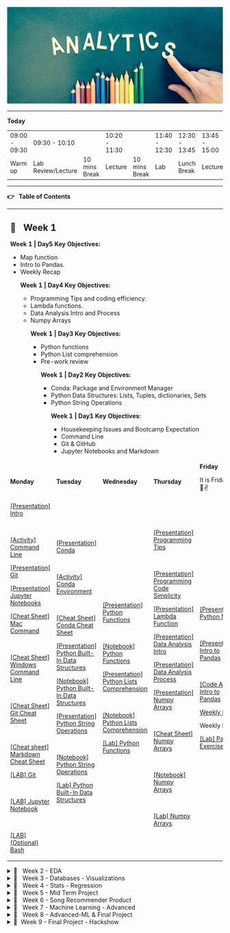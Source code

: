
<!-- Yay, no errors, warnings, or alerts! -->

<div align="center">

<img src="header.jpg" alt="Data Analytics" style="height: 225px; width:1300px;"/>

</div>

---

**Today**


<table>
  <tr>
   <td>09:00 - 09:30
   </td>
   <td>09:30 - 10:10
   </td>
   <td>
   </td>
   <td>10:20 - 11:30
   </td>
   <td>
   </td>
   <td>11:40 - 12:30
   </td>
   <td>12:30 - 13:45
   </td>
   <td>13:45 - 15:00
   </td>
   <td>15:00 - 18:00
   </td>
  </tr>
  <tr>
   <td>Warm up
   </td>
   <td>Lab Review/Lecture
   </td>
   <td>10 mins Break
   </td>
   <td>Lecture
   </td>
   <td>10 mins Break
   </td>
   <td>Lab
   </td>
   <td>Lunch Break
   </td>
   <td>Lecture
   </td>
   <td>Lab
   </td>
  </tr>
</table>


---

**👉 **&nbsp;** Table of Contents**


<table>
  <tr>
   <td colspan="5" > <h2>📅 &nbsp;  <strong>Week 1</strong></h2>
<p>
<strong>Week 1 | Day5 Key Objectives:</strong>
<ul>

<li>Map function

<li>Intro to Pandas.

<li>Weekly Recap

<p>
<strong>Week 1 | Day4 Key Objectives:</strong>
<ul>

<li>Programming Tips and coding efficiency.

<li>Lambda functions.

<li>Data Analysis Intro and Process

<li>Numpy Arrays

<p>
<strong>Week 1 | Day3 Key Objectives:</strong>
<ul>

<li>Python functions

<li>Python List comprehension

<li>Pre-work review

<p>
<strong>Week 1 | Day2 Key Objectives:</strong>
<ul>

<li>Conda: Package and Environment Manager

<li>Python Data Structures: Lists, Tuples, dictionaries, Sets

<li>Python String Operations

<p>
<strong>Week 1 | Day1 Key Objectives:</strong>
<ul>

<li>Housekeeping Issues and Bootcamp Expectation

<li>Command Line

<li>Git & GitHub

<li>Jupyter Notebooks and Markdown
</li>
</ul>
</li>
</ul>
</li>
</ul>
</li>
</ul>
</li>
</ul>
   </td>
  </tr>
  <tr>
   <td><strong>Monday</strong>
   </td>
   <td><strong>Tuesday</strong>
   </td>
   <td><strong>Wednesday</strong>
   </td>
   <td><strong>Thursday</strong>
   </td>
   <td><strong>Friday</strong>
<p>
It is Friday!! 🥳😎✌️
<p>
<strong> </strong>
   </td>
  </tr>
  <tr>
   <td><a href="https://docs.google.com/presentation/d/1Kg4LAjE1oDtG-FLdQSaR1hecYwiMX_5-jP9tt7QHlIU/edit?usp=sharing">[Presentation] Intro</a>
<p>
<br>
<p>
<a href="https://github.com/repicao/IH_AB_DA_FT_AUG_2023/blob/main/Class_Materials/Command_Line/Activities/Activity_Command_Line.md">[Activity] Command Line</a>
<p>
<a href="https://docs.google.com/presentation/d/1dFYafjz3IV5pCaH-nNIeWKVeAjwfmhFn47S9ZrxE2pg/edit?usp=sharing">[Presentation] Git</a>
<p>
<a href="https://docs.google.com/presentation/d/1aun46umuf1hrXn5SfzzpvPNurrHeu3pODn1Jpm8_27o/edit?usp=sharing">[Presentation] Jupyter Notebooks</a>
<p>
<a href="https://github.com/repicao/IH_AB_DA_FT_AUG_2023/blob/main/Class_Materials/Command_Line/Cheat_Sheet_MAC_Command_Line.pdf">[Cheat Sheet] Mac Command</a>
<p>
<br>
<p>
<a href="https://github.com/repicao/IH_AB_DA_FT_AUG_2023/blob/main/Class_Materials/Command_Line/Cheat_Sheet_Windows_Command_Prompt.pdf">[Cheat Sheet] Windows Command Line</a>
<p>
<br>
<p>
<a href="https://github.com/repicao/IH_DA_FT_AUG_2023/blob/main/Class_Materials/Git_GitHub/Cheat_Sheet_Git_Education.pdf">[Cheat Sheet] Git Cheat Sheet</a>
<p>
<br>
<p>
<a href="https://github.com/repicao/IH_AB_DA_FT_AUG_2023/blob/main/Class_Materials/Jupyter_Notebook/Cheat_Sheet_Markdown.md">[Cheat sheet] Markdown Cheat Sheet</a>
<p>
<a href="https://github.com/repicao/IH_AB_DA_FT_AUG_2023/blob/main/Class_Materials/Git_GitHub/Labs/Lab_Git.md">[LAB] Git</a>
<p>
<br>
<p>
<a href="https://github.com/repicao/IH_AB_DA_FT_AUG_2023/blob/main/Class_Materials/Jupyter_Notebook/Labs/Lab_Juypter_Notebook.md">[LAB] Jupyter Notebook</a>
<p>
<br>
<p>
<a href="https://github.com/repicao/IH_AB_DA_FT_AUG_2023/blob/main/Class_Materials/Command_Line/Labs/Lab_Bash.md">[LAB] (Optional) Bash</a>
   </td>
   <td><a href="https://docs.google.com/presentation/d/1B0luhf2eWFIMaofY1mm2oT5jBZlg7RydRpV5wR1KwgQ/edit?usp=sharing">[Presentation] Conda</a>
<p>
<br>
<p>
<a href="https://github.com/repicao/IH_AB_DA_FT_AUG_2023/blob/main/Class_Materials/Conda/Activities/Conda_Activity_Environments.md">[Activity] Conda Environment</a>
<p>
<br>
<p>
<a href="https://github.com/repicao/IH_AB_DA_FT_AUG_2023/blob/main/Class_Materials/Conda/Cheat_Sheet_Conda.pdf">[Cheat Sheet] Conda Cheat Sheet</a>
<p>
<a href="https://docs.google.com/presentation/d/1jmBBwxCiNZPdeDFAmt_cHQ4GPrC91vkkMmA-kj40Zck/edit?usp=sharing">[Presentation] Python Built-In Data Structures</a>
<p>
<a href="https://github.com/repicao/IH_AB_DA_FT_AUG_2023/blob/main/Class_Materials/Python_Basics/Python_Built-In-Data_Structures.ipynb">[Notebook] Python Built-In Data Structures</a>
<p>
<a href="https://docs.google.com/presentation/d/1KBqPtwqEiQ-fwAWjGGZADZd6bGjhtfw_F3ltnOGd77k/edit?usp=sharing">[Presentation] Python String Operations</a>
<p>
<br>
<p>
<a href="https://github.com/repicao/IH_AB_DA_FT_AUG_2023/blob/main/Class_Materials/Python_Basics/Python_String_Operations.ipynb">[Notebook] Python String Operations</a>
<p>
<a href="https://github.com/data-bootcamp-v4/lab-python-data-structures">[Lab] Python Built-In Data Structures</a>
<p>
<br>
<p>
   </td>
   <td><a href="https://docs.google.com/presentation/d/1QDrvALgEfzewKlyI5t8Iq5mieXNxb1nQl8OdD7UV9yw/edit?usp=sharing">[Presentation] Python Functions</a>
<p>
<br>
<p>
<a href="https://github.com/repicao/IH_AB_DA_FT_AUG_2023/blob/main/Class_Materials/Python_Basics/Python_Functions.ipynb">[Notebook] Python Functions</a>
<p>
<a href="https://docs.google.com/presentation/d/1UG5c6XPeEUmwHt4fh2lA6AzH1G7kcqjbF_pDZet6OHE/edit?usp=sharing">[Presentation] Python Lists Comprehension</a>
<p>
<br>
<p>
<a href="https://github.com/repicao/IH_AB_DA_FT_AUG_2023/blob/main/Class_Materials/Python_Basics/List_Comprehensions.ipynb">[Notebook] Python Lists Comprehension</a>
<p>
<a href="https://github.com/data-bootcamp-v4/lab-python-functions">[Lab] Python Functions</a>
   </td>
   <td><a href="https://docs.google.com/presentation/d/1ex3m_Gmrfne_l8oQqFjpwkWfCtQTr3co-pdtKVAiGPY/edit?usp=sharing">[Presentation] Programming Tips</a>
<p>
<br>
<p>
<a href="https://docs.google.com/presentation/d/1XrWw-KkaokRkYKD283XkIpRrhG6z37ldDASgaCLbg1k/edit?usp=sharing">[Presentation] Programming Code Simplicity</a>
<p>
<a href="https://docs.google.com/presentation/d/1fupIWSyoyC_VunN2HRWOyRpO5CrRAmRBurW99WZFUHs/edit?usp=sharing">[Presentation] Lambda Function</a>
<p>
<a href="https://docs.google.com/presentation/d/1AuMxc8qBaTQwLv-b6_xFk-0kclhznaNf_ayS7uEgdC4/edit?usp=sharing">[Presentation] Data Analysis Intro</a>
<p>
<a href="https://docs.google.com/presentation/d/1IHtD509p-WdOiUUq8HsVA8ogC3s-Bo9SYw4kbSjEUMA/edit?usp=sharing">[Presentation] Data Analysis Process</a>
<p>
<a href="https://docs.google.com/presentation/d/1OpXH8ovA7r9KeiccF7xzi05tCxSQbPgC1xyJ_8y6dPk/edit?usp=sharing">[Presentation] Numpy Arrays</a>
<p>
<br>
<p>
<a href="https://github.com/repicao/IH_AB_DA_FT_AUG_2023/blob/main/Class_Materials/Numpy/Numpy_Python_Cheat_Sheet.pdf">[Cheat Sheet] Numpy Arrays</a>
<p>
<br>
<p>
<a href="https://github.com/repicao/IH_AB_DA_FT_AUG_2023/blob/main/Class_Materials/Numpy/Numpy.ipynb">[Notebook] Numpy Arrays</a>
<p>
<br>
<p>
<a href="https://github.com/repicao/IH_AB_DA_FT_AUG_2023/blob/main/Class_Materials/Numpy/Labs/Lab_Numpy_exercises_with_hints.md">[Lab] Numpy Arrays</a>
   </td>
   <td><a href="https://docs.google.com/presentation/d/14eFigQn9W98c3-KMQKOrGCZfEp15p-8sEGKRVR_V_K0/edit?usp=sharing">[Presentation] Python Map</a>
<p>
<br>
<p>
<a href="https://docs.google.com/presentation/d/1M9Feurk2rQfLSDfhSBZl2f4fJOGcWjahHQ2F-MWdT7w/edit?usp=sharing">[Presentation] Intro to Pandas</a>
<p>
<br>
<p>
<a href="https://github.com/repicao/IH_AB_DA_FT_AUG_2023/blob/main/Class_Materials/Pandas/Pandas_Data_Frame_General-Part_1.ipynb">[Code Along] Intro to Pandas</a>
<p>
<a href="https://docs.google.com/presentation/d/1OkpxrDnf3TF4hUDzXa8ZxFuz-JbQjfcXNSCkrItjyBw/edit?usp=sharing">Weekly Recap</a>
<p>
Weekly Retro
<p>
<a href="https://github.com/repicao/IH_AB_DA_FT_AUG_2023/tree/main/Class_Materials/Pandas/Labs/Lab_Pandas_part_1.ipynb">[Lab] Pandas Exercises</a>
   </td>
  </tr>
</table>


<details>

<summary>📅  &nbsp; Week 2 - EDA </summary>


<table>
  <tr>
   <td colspan="5" > <h2>📅 &nbsp;  <strong>Week 2</strong></h2>
<p>
<strong>Week 2 | Day1 Key Objectives:</strong>
<ul>

<li>Pandas continued (filtering,applying functions, concatenating, IO operations)

<li>HealthCare For All Case Study

<li>Data Cleaning using Pandas

<p>
<strong>Week 2 | Day2 Key Objectives:</strong>
<ul>

<li>HealthCare For All Case Study

<li>Data Cleaning using Pandas

<li>Statistics basics ( samples, probability, distributions, random variables, samples, measures of central tendency and dispersion).

<p>
<strong>Week 2 | Day3 Key Objectives:</strong>
<ul>

<li>Correlation and correlation Matrix

<li>Plotting using Matplotlib and seaborn

<li>Exploratory Data Analysis

<p>
<strong>Week 2 | Day4 Key Objectives:</strong>
<ul>

<li>Data Pipelining

<li>Linear Regression

<p>
<strong>Week 2 | Day5 Key Objectives:</strong>
<ul>

<li>Weekly Recap

<li>Pandas Group By

<li>Pandas Merging

<li>Pandas Best Practices
</li>
</ul>
</li>
</ul>
</li>
</ul>
</li>
</ul>
</li>
</ul>
   </td>
  </tr>
  <tr>
   <td><strong>Monday</strong>
   </td>
   <td><strong>Tuesday</strong>
   </td>
   <td><strong>Wednesday</strong>
   </td>
   <td><strong>Thursday</strong>
   </td>
   <td><strong>Friday</strong>
<p>
It is Friday!! 🥳😎✌️
<p>
<strong> </strong>
   </td>
  </tr>
  <tr>
   <td>
<p>
<br>
<p>
<a href="https://docs.google.com/presentation/d/1M9Feurk2rQfLSDfhSBZl2f4fJOGcWjahHQ2F-MWdT7w/edit?usp=sharing">[Presentation] Intro to Pandas</a>
<p>
<br>
<a href="https://github.com/repicao/IH_AB_DA_FT_AUG_2023/blob/main/Class_Materials/Pandas/Pandas_Data_Frame_General-Part_1.ipynb">[Code Along] Pandas_Part_1</a>
<br>
<p>
<a href="https://github.com/repicao/IH_AB_DA_FT_AUG_2023/blob/main/Class_Materials/Case_Studies/Health_Care_For_All_Case_Study/Health_Care_for_All_Case_Study.md">[Healthcare For All Case Study]</a>
<p>
<br>
<p>
<a href="https://github.com/repicao/IH_AB_DA_FT_AUG_2023/blob/main/Class_Materials/Case_Studies/Health_Care_For_All_Case_Study/Intro_To_Pandas_Healthcare For_All_Data_Cleaning.ipynb">[Code_Along] Healthcare For All Case Study</a>
<p>
<br>
<p>
<a href="https://github.com/data-bootcamp-v4/lab-dw-data-cleaning-and-formatting">[Lab] EDA_Round_1</a>
   </td>
   <td><p>
<a href="https://docs.google.com/presentation/d/1AuMxc8qBaTQwLv-b6_xFk-0kclhznaNf_ayS7uEgdC4/edit?usp=sharing">[Presentation] Data Analysis Intro</a>
<p>
<a href="https://docs.google.com/presentation/d/1IHtD509p-WdOiUUq8HsVA8ogC3s-Bo9SYw4kbSjEUMA/edit?usp=sharing">[Presentation] Data Analysis Process</a>
<p>
     <a href="https://docs.google.com/presentation/d/1zTSSzzuxgr_yvj696ieVhl7HgZ2pnepulBdeYa2nLwQ/edit?usp=sharing">[Presentation] Basic Statistical Concepts</a>
<p>
<br>
<p>
<a href="https://github.com/data-bootcamp-v4/lab-dw-data-structuring-and-combining">[Lab] EDA_Round_2</a>
   </td>
   <td><a href="https://docs.google.com/presentation/d/1FLmgMD_IGWTqscK4itzUi9Qe8B6GHL8tBv3QBeHEpq0/edit?usp=sharing">[Presentation] Correlation of Numerical Features</a>
<p>
<br>
<p>
<a href="https://docs.google.com/presentation/d/1k_J8tSdbqMLGjRhdJyBDXihFsGZnHSuQHAIAud8ipng/edit?usp=sharing">[Presentation] EDA with plotting</a>
<p>
<br>
<p>
<a href="https://github.com/repicao/IH_AB_DA_FT_AUG_2023/blob/main/Class_Materials/Data_Visualization/Matplotlib_Seaborn/Matplotlib_Seaborn_Complete.ipynb">[Notebook] EDA with plotting</a>
<p>
<br>
<p>
<a href="https://github.com/repicao/IH_AB_DA_FT_AUG_2023/blob/main/Class_Materials/Data_Visualization/Matplotlib_Seaborn/Cheat_Sheet_Python_Matplotlib.pdf">[Cheat Sheet] Matplotlib</a>
<p>
<br>
<p>
<a href="https://github.com/repicao/IH_AB_DA_FT_AUG_2023/blob/main/Class_Materials/Data_Visualization/Matplotlib_Seaborn/Cheat_Sheet_Python_Seaborn.pdf">[Cheat Sheet] Seaborn</a>
<p>
<br>
<p>
<a href="https://github.com/repicao/IH_AB_DA_FT_AUG_2023/blob/main/Class_Materials/Case_Studies/Customer_Analysis_Case_Study/Lab_Customer_Analysis_Case_Study.md">[Lab] EDA_Round_3</a>
   </td>
   <td>[Linear Regression Overview]
<p>
<br>
<p>
<a href="https://github.com/repicao/IH_AB_DA_FT_AUG_2023/blob/main/Class_Materials/Case_Studies/Health_Care_For_All_Case_Study/Intro_To_Pandas_Healthcare%20For_All_Pipelining.ipynb">[Code_Along] Data_Pipelining</a>
<p>
<br>
<p>
<a href="https://github.com/repicao/IH_AB_DA_FT_AUG_2023/blob/main/Class_Materials/Case_Studies/Customer_Analysis_Case_Study/Lab_Customer_Analysis_Case_Study.md">[Lab] EDA_Round_4</a>
   </td>
   <td><a href="https://docs.google.com/presentation/d/1mJ4YshSRjHqRMqoudwPGc38sS-TpXC5A5IImibLvdBw/edit?usp=sharing">[Presentation] Pandas Joining, Grouping</a>
<p>
<br>
<p>
<a href="https://github.com/repicao/IH_AB_DA_FT_AUG_2023/blob/main/Class_Materials/Pandas/Pandas_Data_Frame_General-3.ipynb">[Notebook] Pandas contd</a>
<p>
<br>
<p>
<a href="https://docs.google.com/presentation/d/1ULcqE5MmHnSrO3HHQ_tdNUA354Jk1n9F/edit?usp=sharing&ouid=108298089999640278508&rtpof=true&sd=true">Weekly Recap</a>
<p>
<br>
<p>
Weekly Retro
<p>
<br>
<p>
<a href="https://kahoot.it/">Kahoot</a>
<p>
<br>
<p>
[Case Study Presentations]
<p>
<br>
<p>
<a href="https://github.com/repicao/IH_AB_DA_FT_AUG_2023/blob/main/Class_Materials/Pandas/Labs/Lab_Pandas_Grouping_Data_Vehicles.ipynb">[Lab Pandas Group By]</a>
   </td>
  </tr>
</table>


</details>

<details>

<summary>📅  &nbsp; Week 3 - Databases - Visualizations</summary>


<table>
  <tr>
   <td colspan="5" ><h2>📅 &nbsp;  <strong>Week 3</strong></h2>
<p>
<strong>Week 3 | Day 5 Learning Objectives:</strong>
<ul>

<li>Business Intelligence

<li>Tableau

<li>Weekly Recap

<p>
<strong>Week 3 | Day 4 Learning Objectives:</strong>
<ul>

<li>Having clause

<li>Temporary Table

<li>Data Warehousing

<li>Data Visualization

<li>Intro Tableau

<p>
<strong>Week 3 | Day 3 Learning Objectives:</strong>
<ul>

<li>Subqueries

<p>
<strong>Week 3 | Day 2 Learning Objectives:</strong>
<ul>

<li>ERDs

<li>Joins

<p>
<strong>Week 3 | Day 1 Learning Objectives:</strong>
<ul>

<li>Relational Databases

<li>SQL Queries
</li>
</ul>
</li>
</ul>
</li>
</ul>
</li>
</ul>
</li>
</ul>
   </td>
  </tr>
  <tr>
   <td><strong>Monday</strong>
   </td>
   <td><strong>Tuesday</strong>
   </td>
   <td><strong>Wednesday</strong>
   </td>
   <td><strong>Thursday</strong>
   </td>
   <td><strong>Friday</strong>
<p>
It is Friday!! 🥳😎✌️
   </td>
  </tr>
  <tr>
   <td><a href="https://docs.google.com/presentation/d/1e4YgDOHtmMC1xrWsCC9cKuCyKxxPmctk0Ip_ruOfVVc/edit?usp=sharing">[Presentation] Relational Databases</a>
<p>
<br>
<p>
<a href="https://github.com/repicao/IH_AB_DA_FT_AUG_2023/blob/main/Class_Materials/SQL_MYSQL/Labs/Lab_Intro_Sql.md">[LAB] Lab | SQL Intro</a>
<p>
<br>
<p>
<a href="https://github.com/repicao/IH_AB_DA_FT_AUG_2023/blob/main/Class_Materials/SQL_MYSQL/Labs/Lab_SQL_Basics_Selection_Aggregation.md">[LAB] Lab | SQL Queries</a>
   </td>
   <td><a href="https://docs.google.com/presentation/d/1W2cFbuvvTffAPWqsvmx0-L_zq--KXUUvItyHC22U4sk/edit?usp=sharing">[Presentation] Joins & ERD</a>
<p>
<br>
<p>
<a href="https://github.com/repicao/IH_AB_DA_FT_AUG_2023/blob/main/Class_Materials/SQL_MYSQL/Labs/Lab_SQL_Join_Two_Tables.md">[Lab] Sql Join two tables</a>
<p>
<br>
<p>
<a href="https://github.com/repicao/IH_AB_DA_FT_AUG_2023/blob/main/Class_Materials/SQL_MYSQL/Labs/Lab_SQL_Join_Multi_Tables.md">[Lab] (Optional) Sql Join multiple tables</a>
   </td>
   <td><a href="https://github.com/repicao/IH_AB_DA_FT_AUG_2023/blob/main/Class_Materials/SQL_MYSQL/Activities/Activities.md">[Activity ERD]</a>
<p>
<br>
<p>
<a href="https://docs.google.com/presentation/d/1PKCkTHA3VJc1eK1uASNFEGcjQIBpZGNoYtNW8WwgInY/edit#slide=id.g1c9251237d3_2_231">[Presentation] SQL Sub Queries</a>
<p>
<br>
<p>
<a href="https://github.com/repicao/IH_AB_DA_FT_AUG_2023/blob/main/Class_Materials/SQL_MYSQL/Labs/Lab_SQL_Subqueries.md">[Lab] SQL Sub Queries</a>
   </td>
   <td>[SQL Having clause]
<p>
<br>
<p>
<a href="https://docs.google.com/presentation/d/1CiiNggawX0KFfYNJYoc98LjmZT-_g86P3WZecPw7MPk/edit#slide=id.p">[Presentation] Data Warehousing</a>
<p>
<br>
<p>
<a href="https://docs.google.com/presentation/d/1GPn_6Vl4PUO4gGyOkVd9rolDf7SZ_ftGksQ0GH8ZSO0/edit#slide=id.p">[Presentation] Temporary Table/ Views</a>
<p>
<br>
<p>
<a href="https://docs.google.com/presentation/d/1zg-tjLvANo7r847S_11XGlo7x74u--GfeyF9b0uPBpA/edit?usp=sharing">[Presentation] Intro to Tableau </a>
<p>
<br>
<p>
<a href="https://github.com/repicao/IH_AB_DA_FT_AUG_2023/blob/main/Class_Materials/Data_Visualization/Tableau/Lab/Lab_Tableau_Customer_Analysis_Case_Study.md">[LAB] Tableau</a>
<p>
<br>
<p>
<a href="https://github.com/repicao/IH_AB_DA_FT_AUG_2023/blob/main/Class_Materials/SQL_MYSQL/Labs/Lab_SQL_GroupBy.md">[Lab] (Optional) SQL Group By</a>
   </td>
   <td><a href="https://docs.google.com/presentation/d/1MdUfA565cyS3f0pzfeaOeKBQPyCDynWDq_OTN2RXkKE/edit?usp=sharing">[Presentation] Tableau </a>
<p>
<br>
<p>
<a href="https://docs.google.com/presentation/d/1-xlqXGBktMvlpAv3dq4n0SzilhIYou0jRTGdF283HDc/edit?usp=sharing">[Presentation] Business Intelligence</a>
<p>
<br>
<p>
<a href="https://github.com/repicao/IH_AB_DA_FT_AUG_2023/blob/main/Class_Materials/Data_Visualization/Tableau/Activities/Activity_KPI.md">[Activity] KPIs</a>
<p>
<br>
<p>
<a href="https://docs.google.com/presentation/d/1sEdfwMIBDLUBliS7vsGbfOW-rybk_DFG0MGyQMJyfsc/edit?usp=sharing">Weekly Recap</a>
<p>
<br>
<p>
Weekly Retro
<p>
<br>
<p>
<a href="https://github.com/repicao/IH_AB_DA_FT_AUG_2023/blob/main/Class_Materials/Data_Visualization/Tableau/Lab/Lab_Tableau_Dashboards.md">[LAB] Tableau Dashboard</a>
   </td>
  </tr>
</table>


</details>

<details>

<summary>📅  &nbsp; Week 4 - Stats - Regression</summary>


<table>
  <tr>
   <td colspan="5" ><h2>📅 &nbsp;  <strong>Week 4</strong></h2>
<p>
<strong>Week 4 | Day 5 Learning Objectives:</strong>
<ul>

<li>Hypothesis Testing

<li>Mid term project briefing

<li>Recap

<p>
<strong>Week 4 | Day 4 Learning Objectives:</strong>
<ul>

<li>Model Validation

<li>Revisit StandardScaler fit and transform functions

<li>Using the model to predict on a new unseen record.

<li>Hypothesis Testing

<p>
<strong>Week 4 | Day 3 Learning Objectives:</strong>
<ul>

<li>Linear Regression.

<li>Model Validation.

<p>
<strong>Week 4 | Day 2 Learning Objectives:</strong>
<ul>

<li>Linear Regression.

<li>Model Validation.

<p>
<strong>Week 4 | Day 1 Learning Objectives:</strong>
<ul>

<li>Storytelling with Data

<li>Data Visualization

<li>Machine Learning Intro.

<li>Data Transformation.
</li>
</ul>
</li>
</ul>
</li>
</ul>
</li>
</ul>
</li>
</ul>
   </td>
  </tr>
  <tr>
   <td><strong>Monday</strong>
   </td>
   <td><strong>Tuesday</strong>
   </td>
   <td><strong>Wednesday</strong>
   </td>
   <td><strong>Thursday</strong>
   </td>
   <td><strong>Friday</strong>
<p>
It is Friday!! 🥳😎✌️
   </td>
  </tr>
  <tr>
   <td><a href="https://docs.google.com/presentation/d/1c1oC44muF_BJ_1aJJzLo3-dquRsiPDrgYa37JBayR7I/edit?usp=sharing">[Presentation] Data Visualization</a>
<p>
<br> <a href="https://docs.google.com/presentation/d/1x8ssvKYH6vYfAwZpcORHEWxyZPkVWNYN3TBWPoKjmK8/edit?usp=sharing">[Presentation] Storytelling with Data]</a>
<p>
<br>
<p>
<a href="https://docs.google.com/presentation/d/1aTldSiT9xSBLAmY1bY2nzrH56-d-JFpMEPADgIjNbd4/edit?usp=sharing">[Presentation] Intro to Machine Learning</a>
<p>
<br>
<p>
<a href="https://docs.google.com/presentation/d/1ce4WzP4gPQodkYi4zRzJlE0nC1aL07tDboSZ6ewunls/edit?usp=sharing">[Presentation] Probability Distributions</a> 
<p>
<br>
<p>
<a href="https://docs.google.com/presentation/d/1fwT47gmfYEzEmlbIDJNf28h-upLXKSfkCIZG8ZelxFU/edit?usp=sharing">[Presentation] Data Processing</a>
<p>
<br>
<p>
<a href="https://github.com/repicao/IH_AB_DA_FT_AUG_2023/blob/main/Class_Materials/Case_Studies/Customer_Analysis_Case_Study/Activities_Transformation.md">[LAB] Lab | Data Transformation</a>
<p>
<br>
<p>
<a href="https://public.tableau.com/de-de/s/interactive-resume-gallery">[Lab] [Optional] Resume using Tableau  </a>
   </td>
   <td><a href="https://docs.google.com/presentation/d/1pkcDSqwrQprqy2CH1DK4MwIUTdEtyL1THbbCn9SrsQs/edit?usp=sharing">[Presentation] Linear Regression</a>
<p>
<br>
<p>
<a href="https://github.com/repicao/IH_AB_DA_FT_AUG_2023/blob/main/Class_Materials/Case_Studies/Health_Care_For_All_Case_Study/Intro_To_Pandas_Healthcare%20For_All_Modeling.ipynb">[Notebook] Linear Regression</a>
<p>
<br>
<p>
<a href="https://github.com/repicao/IH_AB_DA_FT_AUG_2023/blob/main/Class_Materials/Case_Studies/Customer_Analysis_Case_Study/Activities_Linear_Regression.md">[LAB] Lab | Model Fitting and Evaluating</a>
   </td>
   <td><a href="https://docs.google.com/presentation/d/1pkcDSqwrQprqy2CH1DK4MwIUTdEtyL1THbbCn9SrsQs/edit?usp=sharing">[Presentation] Improving Model Accuracy</a>
<p>
<br>
<p>
<a href="https://github.com/repicao/IH_AB_DA_FT_AUG_2023/blob/main/Class_Materials/Case_Studies/Health_Care_For_All_Case_Study/Intro_To_Pandas_Healthcare%20For_All_Modeling.ipynb">[Notebook] Linear Regression</a>
<p>
<br>
<p>
<a href="https://github.com/repicao/IH_AB_DA_FT_AUG_2023/blob/main/Class_Materials/Case_Studies/Customer_Analysis_Case_Study/Activities_Linear_Regression.md">[LAB] Model Evaluation and Improving</a>
   </td>
   <td><a href="https://docs.google.com/presentation/d/1dgspDn-tOqRjcJK6YN-SZWPZLHkMrAvSduj6iqqXxf4/edit?usp=sharing">[Presentation] Sampling Distributions </a>
<p>
<br>
<p>
<a href="https://docs.google.com/presentation/d/1b_B31FIOojVdTU5tZrZ6ixoF_6bQGk3M_nPdRE0KO8Y/edit?usp=sharing">[Presentation] Hypothesis Testing</a>
<p>
<br>
<p>
<a href="https://github.com/repicao/IH_AB_DA_FT_AUG_2023/blob/main/Class_Materials/Statistics/Hypothesis_Testing_Structure.ipynb">[Notebook] Hypothesis One Sample Test</a>
<p>
<br>
<p>
<a href="https://github.com/repicao/IH_AB_DA_FT_AUG_2023/blob/main/Class_Materials/Case_Studies/Customer_Analysis_Case_Study/Activities_Linear_Regression.md">[LAB] Model Evaluation and Improving</a>
<p>
<br>
<p>
<a href="https://github.com/repicao/IH_AB_DA_FT_AUG_2023/blob/main/Class_Materials/Statistics/Lab/Lab_Hypothesis_Testing.md">[Lab] Hypothesis Testing</a>
   </td>
   <td><a href="https://kahoot.it/">Kahoot</a>
<p>
<br>
<a href="https://docs.google.com/presentation/d/1an2XtB3eGCGSjN4xAqdieNDsapJ4IvxL3K8ApQRWOV8/edit#slide=id.g205afdc590b_0_166">[Presentation] A/B Testing</a>
<p>
<br>
<a href="https://github.com/repicao/IH_AB_DA_FT_AUG_2023/blob/main/Class_Materials/Statistics/AB_Testing.ipynb">[Notebook] A/B Testing</a>
<p>
<br>
<p>
<a href="https://docs.google.com/presentation/d/1hVVTG8q2wVI71GacjcYTMsZvQB43C1_KCRgednRyg6g/edit?usp=sharing">Weekly Recap</a>
<p>
<br>
<p>
Weekly Retro
<p>
<br>
<p>
<a href="https://github.com/repicao/IH_AB_DA_FT_AUG_2023/tree/main/Class_Materials/MidTerm_Project">Midterm Project Intro/ Briefing</a>
<p>
<br>
<p>
<a href="https://github.com/repicao/IH_AB_DA_FT_AUG_2023/blob/main/Class_Materials/Statistics/Lab/Lab_Hypothesis_Testing.md">[Lab] Hypothesis Testing</a>
   </td>
  </tr>
</table>


</details>

<details>

<summary>📅  &nbsp; Week 5 - Mid Term Project </summary>


<table>
  <tr>
   <td colspan="5" ><h2>📅 &nbsp;  <strong>Week 5</strong></h2>
<p>
                                                        <h2>📅 &nbsp;  <strong>Mid-Term Project</strong></h2>
   </td>
  </tr>
  <tr>
   <td><strong>Monday</strong>
   </td>
   <td><strong>Tuesday</strong>
   </td>
   <td><strong>Wednesday</strong>
   </td>
   <td><strong>Thursday</strong>
   </td>
   <td><strong>Friday</strong>
<p>
It is Friday!! 🥳😎✌️
   </td>
  </tr>
  <tr>
   <td>Submitting project plans: 
     <p>
       <br>
       Elevator pitches
     </p>
   </td>
   <td>Work on the project
   </td>
   <td>Work on the project
   </td>
   <td>Work on the project
   </td>
   <td>Work on the project
   </td>
  </tr>
  <tr>
   <td>Work on the project
   </td>
   <td>
   </td>
   <td>
   </td>
   <td>
   </td>
   <td>Presentations
   </td>
  </tr>
</table>


</details>

<details>

<summary>📅  &nbsp; Week 6 - Song Recommender Product </summary>


<table>
  <tr>
   <td colspan="5" ><strong><h2>Week 6</h2></strong>
<p>
<strong>Week 6 | Day 5 Learning Objectives:</strong>
<ul>

<li>Working on the product

<p>
<strong>Week 6 | Day 4 Learning Objectives:</strong>
<ul>

<li>Unsupervised Learning

<li>K-means Algorithm

<li>Saving/Loading Model using Pickle

<p>
<strong>Week 6 | Day 3 Learning Objectives:</strong>
<ul>

<li>APIs.

<li>Spotify API.

<li>JSON format overview.

<li>Restful APIs

<p>
<strong>Week 6 | Day 2 Learning Objectives:</strong>
<ul>

<li>Web Scraping multiple pages

<li>Python modules

<p>
<strong>Week 6 | Day 1 Learning Objectives:</strong>
<ul>

<li>Git ignore

<li>Web Scraping

<li>HTML, CSS

<li>Beautiful Soup
</li>
</ul>
</li>
</ul>
</li>
</ul>
</li>
</ul>
</li>
</ul>
   </td>
  </tr>
  <tr>
   <td><strong>Monday</strong>
   </td>
   <td><strong>Tuesday</strong>
   </td>
   <td><strong>Wednesday</strong>
   </td>
   <td><strong>Thursday</strong>
   </td>
   <td><strong>Friday</strong>
<p>
It is Friday!! 🥳😎✌️
   </td>
  </tr>
  <tr>
   <td><a href="https://github.com/repicao/IH_AB_DA_FT_AUG_2023/blob/main/Class_Materials/Web_Scraping/Case_Study_Gnod_Song_Recommender.md">[Case Study] Gnod Song Recommender</a>
<p>
<br>
<p>
<a href="https://docs.google.com/presentation/d/16mTAbrd6upq2UGyBtCmhsTunJKcvIAi2kATQeWVxNV0/edit?usp=sharing">[Presentation] Web Scraping</a>
<p>
<br>
<p>
<a href="https://flukeout.github.io/">[Activity] CSS Selector</a>
<p>
<br>
<p>
<a href="https://github.com/repicao/IH_AB_DA_FT_AUG_2023/blob/main/Class_Materials/Web_Scraping/Web_Scraping.ipynb">[Notebook] Web Scraping Code Along</a>
<p>
<br>
<p>
<a href="https://docs.google.com/presentation/d/1XKJnjuI97cLBHmlH1ihTkldskCv6HOZQY2GJ3uG70yA/edit?usp=sharing">[Presentation] Project Roadmap</a>
<p>
<br>
<p>
<a href="https://docs.google.com/presentation/d/1l_yq7e0n13qONhLhr43sTCznWxP05C9u/edit?usp=sharing&ouid=108298089999640278508&rtpof=true&sd=true">[LAB] Song Recommender Project</a> 
   </td>
   <td><a href="https://github.com/repicao/IH_AB_DA_FT_AUG_2023/blob/main/Class_Materials/Web_Scraping/2_Web_Scraping.ipynb">[Notebook] Web Scraping Multiple Pages Code Along</a>
<p>
<br>
<p>
<a href="https://github.com/repicao/IH_AB_DA_FT_AUG_2023/blob/main/Class_Materials/Web_Scraping/Lab/Lab_Web_Scraping_1st_Prototype_Expansion.md">[LAB] Song Recommender Project </a>
   </td>
   <td><a href="https://docs.google.com/presentation/d/1-L1RsIMYd8ddY3p3Sghu9DSqA8zkBCGYhSUM8IxoV5Y/edit?usp=sharing">[Presentation] APIs</a>
<p>
<br>
<p>
<a href="https://docs.google.com/presentation/d/1GvSch5MAvewIX2bl-Y-Jn_5z9bBeYHj7v4SjPxKwtb8/edit?usp=sharing">[Presentation] Spotipy</a>
<p>
<br>
<p>
<a href="https://github.com/repicao/IH_AB_DA_FT_AUG_2023/blob/main/Class_Materials/Web_Scraping/Intro_APIs_Structure.ipynb">[Notebook] APIs</a>
<p>
<br>
<p>
<a href="https://github.com/repicao/IH_AB_DA_FT_AUG_2023/blob/main/Class_Materials/Web_Scraping/Spotify_Structure.ipynb">[Notebook] Spotipy</a>
<p>
<br>
<p>
<a href="https://github.com/repicao/IH_AB_DA_FT_AUG_2023/blob/main/Class_Materials/Web_Scraping/Lab/Lab_Song_Recommender_APIs.md">[LAB] Song Recommender Project </a>
   </td>
   <td><a href="https://docs.google.com/presentation/d/1bbqadjMUCdxlvVcLdT-U3CX1fUykmSpDU4ovtvszXHw/edit?usp=sharing">[Presentation] Clustering using K-means</a>
<p>
<br>
<p>
<a href="https://docs.google.com/presentation/d/1eJP2JCPRRSpIB7gVr0CVhFjtmW8jUmEqvXEHeRQyD5k/edit?usp=sharing">[Presentation] K-Means with Scikit-Learn</a>
<p>
<br>
<p>
<a href="https://github.com/repicao/IH_AB_DA_FT_AUG_2023/blob/main/Class_Materials/Machine_Learning/Unsupervised_Learning/KMeans_Structure.ipynb">[Notebook] K-Means Code Along</a>
<p>
<br>
<p>
<a href="https://docs.google.com/presentation/d/1lx_Xt2qdD4ZRczJ8HMQdfoMBjMGBOXWl/edit?usp=sharing&ouid=108298089999640278508&rtpof=true&sd=true">[LAB] Song Recommender Project </a>
   </td>
   <td><a href="https://docs.google.com/presentation/d/1mWytiwOq3no4VY1l2NOyp_aDeeznXwbP/edit?usp=sharing&ouid=108298089999640278508&rtpof=true&sd=true">[Presentation] Weekly Recap</a>
<p>
<br>
<p>
<a href="https://docs.google.com/presentation/d/1lW1kWqi6oPqUUSjcT9B-taMpl7bawvUC/edit?usp=sharing&ouid=108298089999640278508&rtpof=true&sd=true">[LAB] Song Recommender Project </a>
<p> Song Recommender Presentations <p>
  
   </td>
  </tr>
</table>


</details>

<details>

<summary>📅  &nbsp; Week 7 - Machine Learning - Advanced</summary>


<table>
  <tr>
   <td colspan="5" ><strong><h2>Week 7</h2></strong>
<p>
<strong>Week 7 | Day 5 Learning Objectives:</strong>
<ul>

<li>Random Forest

<li>Hyper Parameter Tuning

<li>ML Frequent Problems

<li>Recap

<p>
<strong>Week 7 | Day 4 Learning Objectives:</strong>
<ul>

<li>Cross Validation

<li>Handling Imbalanced Data

<li>Bias and Variance Tradeoff

<p>
<strong>Week 7 | Day 3 Learning Objectives:</strong>
<ul>

<li>Decision Trees

<p>
<strong>Week 7 | Day 2 Learning Objectives:</strong>
<ul>

<li>KNN

<li>Logistic regression 

<li>Evaluating Classification models

<p>
<strong>Week 7 | Day 1 Learning Objectives:</strong>
<ul>

<li>Feature Selection
</li>
</ul>
</li>
</ul>
</li>
</ul>
</li>
</ul>
</li>
</ul>
   </td>
  </tr>
  <tr>
   <td><strong>Monday</strong>
   </td>
   <td><strong>Tuesday</strong>
   </td>
   <td><strong>Wednesday</strong>
   </td>
   <td><strong>Thursday</strong>
   </td>
   <td><strong>Friday</strong>
<p>
It is Friday!! 🥳😎✌️
   </td>
  </tr>
  <tr>
   <td>
<p>
<br>
<p>
<a href="https://docs.google.com/presentation/d/1Sjn4NBWYOAXx6xWGUkh0k9w4mDQTT073fsbxrN-oErg/edit?usp=sharing">[Presentation] Feature Selection</a>
<p>
<br>
<p>
<a href="https://github.com/repicao/IH_AB_DA_FT_AUG_2023/blob/main/Class_Materials/Data%20Processing/Data_PreProcessing_Feature_Selection.ipynb">[Notebook] Feature Selection</a>
<p>
<br>
<p>
<a href="https://github.com/repicao/IH_AB_DA_FT_AUG_2023/blob/main/Class_Materials/Data%20Processing/P-Value.ipynb">[Notebook] Feature Selection using P-Value</a>
<p>
<br>
<p>

<p>
<br>
<p>
<a href="https://github.com/repicao/IH_AB_DA_FT_AUG_2023/blob/main/Class_Materials/Machine_Learning/Supervised_Learning/Lab/Comparing_Models_KNN_Feature_Selection._Embedded_Methods.md">[LAB] Model_Comparison</a>
   </td>
   <td><a href="https://docs.google.com/presentation/d/1dJcP7kXvI8qJ3iuPoj24k_ghSaNgnzylaj1EzQAzIhA/edit?usp=sharing">[Presentation] KNN</a>
<p>
<br>
<p>
<a href="https://docs.google.com/presentation/d/1cCPsyVtgGZsuHoxCj4kKCAjQJlsp4ApcILFLoapGywE/edit?usp=sharing">[Presentation] Logistic Regression</a>
<p>
<br>
<p>
<a href="https://docs.google.com/presentation/d/183FItwGm3fc9yTRR6neicS6XVI0m_o1LBKek_bMlZII/edit?usp=sharing">[Presentation] Evaluating Classification Models</a>
<p>
<br>
<p>
<a href="https://github.com/repicao/IH_AB_DA_FT_AUG_2023/blob/main/Class_Materials/Machine_Learning/Supervised_Learning/Supervised_Learning_KNN_Housing_Prices%20KNN.ipynb">[Notebook] KNN</a>
<p>
<br>
<p>
<a href="https://github.com/repicao/IH_AB_DA_FT_AUG_2023/blob/main/Class_Materials/Machine_Learning/Supervised_Learning/Supervised_Learning_Classification_Logistic_Regression.ipynb">[Notebook] Logistic Regression</a>
<p>
<br>
<p>
<a href="https://github.com/repicao/IH_AB_DA_FT_AUG_2023/blob/main/Class_Materials/Machine_Learning/Supervised_Learning/Lab/Lab_Classification_Handling_Logistic_Regression_Imbalanced_data.md">[LAB] Logistic Regression</a>
   </td>
   <td><a href="https://docs.google.com/presentation/d/1J31wU0za-DoGOqBVaD7uqC1E9kWSz3-TWOys55trIyA/edit?usp=sharing">[Presentation] Decision Trees</a>
<p>
<br>
<p>
<a href="https://github.com/repicao/IH_AB_DA_FT_AUG_2023/blob/main/Class_Materials/Machine_Learning/Supervised_Learning/Supervised_Learning_Decision_Trees.ipynb">[Notebook] Decision Trees</a>
<p>
<br>
<p>
<a href="https://github.com/repicao/IH_AB_DA_FT_AUG_2023/blob/main/Class_Materials/Machine_Learning/Supervised_Learning/Lab/Lab_Classification_Handling_Logistic_Regression_Imbalanced_data.md">[Lab] Decision_Trees</a>
   </td>
   <td><a href="https://docs.google.com/presentation/d/1TLksCZKyo_NxtMMUoCHHDMnjaFDp7138QrCEYXD_tLo/edit?usp=sharing">[Presentation ] Cross Validation</a>
<p>
<br>
<p>
<a href="https://docs.google.com/presentation/d/19lH2LEkCVUBbnKWSvY-rqef3fVjFfKjdTSY3V4DE-uA/edit?usp=sharing">[Presentation] Bias & Variance</a>
<p>
<br>
<p>
<a href="https://github.com/repicao/IH_AB_DA_FT_AUG_2023/blob/main/Class_Materials/Machine_Learning/Supervised_Learning/Cross_Validation.ipynb">[Notebook] Cross Validation</a>
<p>
<br>
<p>
<a href="https://github.com/repicao/IH_AB_DA_FT_AUG_2023/blob/main/Class_Materials/Data%20Processing/Handling_Imbalanced_Data.ipynb">[Notebook] Handling Imbalanced Data sets</a>
<p>
<br>
<p>
<a href="https://drive.google.com/file/d/1fCNDcFhS13FT2UoN1zcIkfu_vjPl_dUv/view?usp=sharing">[Data] Imbalanced Data Set</a>
<p>
<br>
<p>
<a href="https://github.com/repicao/IH_AB_DA_FT_AUG_2023/blob/main/Class_Materials/Machine_Learning/Supervised_Learning/Lab/Lab_Classification_Handling_Logistic_Regression_Imbalanced_data.md">[Lab] Cross Validation & Resampling</a>
   </td>
   <td><a href="http://kahoot.it">Kahoot</a>
<p>
<br>
<p>
<a href="https://docs.google.com/presentation/d/1ghyEo24ttcHZprZfU1x4u5xtWo_xwDPHf5FNOHehnLg/edit?usp=sharing">[Presentation] ML Frequent Problems</a>
<p>
<br>
<p>
<a href="https://docs.google.com/presentation/d/1cgfXGznhhHyTY-4F4jRGo4fqZ943HxUBzpRRDSe-uiU/edit?usp=sharing">[Presentation] Ensemble Methods</a>
<p>
<br>
<p>
<a href="https://docs.google.com/presentation/d/1se2v9JnXsqbmaOmux9N_oG0dFPDjcpOB/edit?usp=sharing&ouid=108298089999640278508&rtpof=true&sd=true">[Presentation] Weekly Recap</a>
<p>
<br>
<p>
<a href="https://github.com/repicao/IH_AB_DA_FT_AUG_2023/blob/main/Class_Materials/Machine_Learning/Supervised_Learning/Random_Forest.ipynb">[Notebook] Random Forest</a>
<p>
<br>
<p>
<a href="https://github.com/repicao/IH_AB_DA_FT_AUG_2023/blob/main/Class_Materials/Machine_Learning/Supervised_Learning/Random_Forest_Hyper_Parameter_Tunning.ipynb">[Notebook] Hyper Parameter Tuning</a>
<p>
<br>
<p>
[Weekly Retro]
<p>
<br>
<p>
<a href="https://github.com/repicao/IH_AB_DA_FT_AUG_2023/blob/main/Class_Materials/Machine_Learning/Supervised_Learning/Lab/Lab_Classification_Handling_Logistic_Regression_Imbalanced_data.md">[Lab] Random Forest & Hyper Parameter Tuning</a>
  
  <br>
<p>
<a href="https://github.com/repicao/IH_AB_DA_FT_AUG_2023/blob/main/Class_Materials/Final_Project/Readme.md">Final Project Kick off</a>
<p>
<br>
   </td>
  </tr>
</table>


</details>

<details>

<summary> 📅  &nbsp; Week 8 - Advanced-ML & Final Project</summary>


<table>
  <tr>
   <td colspan="5" ><strong><h2>Week 8</h2></strong>
<p>
<strong>Week 8 | Day 1 Learning Objectives:</strong>
<ul>

<li>Final Project Presentation Example.

<li>NLP
</li>
</ul>
   </td>
  </tr>
  <tr>
   <td><strong>Monday</strong>
   </td>
   <td><strong>Tuesday</strong>
   </td>
   <td><strong>Wednesday</strong>
   </td>
   <td><strong>Thursday</strong>
   </td>
   <td><strong>Friday</strong>
<p>
It is Friday!! 🥳😎✌️
   </td>
  </tr>
  <tr>
   <td>
<p>
<p>
<a href="https://docs.google.com/presentation/d/1LwHs1TGLQW5F5dqVw5E9egv5eVUN8t5g79rLwvGRLf0/edit?usp=sharing">[Presentation] Natural Language Processing</a>
<p>
<br>
<p>
<a href="">[Notebook] NLP</a>
<p>
<br>
<p>
<a href="https://drive.google.com/file/d/1070RNgMiWUVDCHwqUPEjc0FFI49tMcCx/view?usp=sharing">[Data] NLP Data</a>
   </td>
   <td>Final Project Research
   </td>
   <td>Final Project Elevator Pitches
   </td>
   <td>Daily Standup
<p>
<br>
<p>
Final Project Plan Submission
   </td>
   <td>Daily Standup
   </td>
  </tr>
</table>


</details>

<details>

<summary> 📅  &nbsp;Week 9 - Final Project - Hackshow</summary>

</details>

